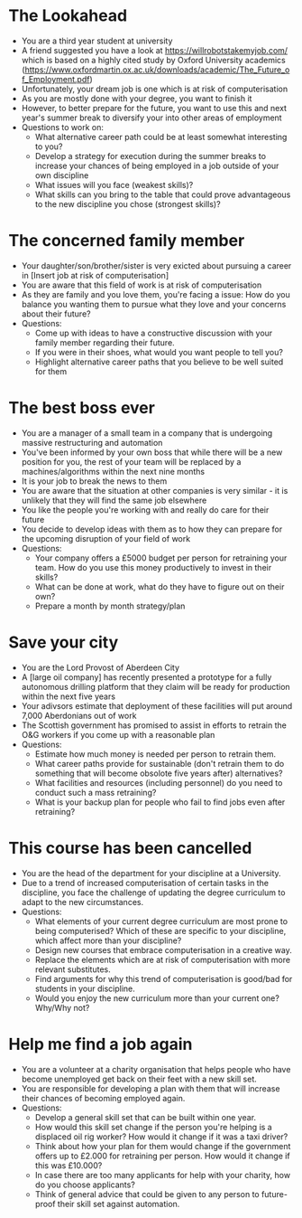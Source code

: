 # The Lookahead
* You are a third year student at university
* A friend suggested you have a look at https://willrobotstakemyjob.com/ which is based on a highly cited study by Oxford University academics (https://www.oxfordmartin.ox.ac.uk/downloads/academic/The_Future_of_Employment.pdf)
* Unfortunately, your dream job is one which is at risk of computerisation
* As you are mostly done with your degree, you want to finish it
* However, to better prepare for the future, you want to use this and next year's summer break to diversify your into other areas of employment
* Questions to work on:
  * What alternative career path could be at least somewhat interesting to you?
  * Develop a strategy for execution during the summer breaks to increase your chances of being employed in a job outside of your own discipline
  * What issues will you face (weakest skills)?
  * What skills can you bring to the table that could prove advantageous to the new discipline you chose (strongest skills)?

# The concerned family member
* Your daughter/son/brother/sister is very exicted about pursuing a career in [Insert job at risk of computerisation]
* You are aware that this field of work is at risk of computerisation
* As they are family and you love them, you're facing a issue: How do you balance you wanting them to pursue what they love and your concerns about their future?
* Questions:
  * Come up with ideas to have a constructive discussion with your family member regarding their future.
  * If you were in their shoes, what would you want people to tell you?
  * Highlight alternative career paths that you believe to be well suited for them 

# The best boss ever
* You are a manager of a small team in a company that is undergoing massive restructuring and automation
* You've been informed by your own boss that while there will be a new position for you, the rest of your team will be replaced by a machines/algorithms within the next nine months
* It is your job to break the news to them
* You are aware that the situation at other companies is very similar - it is unlikely that they will find the same job elsewhere
* You like the people you're working with and really do care for their future
* You decide to develop ideas with them as to how they can prepare for the upcoming disruption of your field of work
* Questions:
  * Your company offers a £5000 budget per person for retraining your team. How do you use this money productively to invest in their skills?
  * What can be done at work, what do they have to figure out on their own?
  * Prepare a month by month strategy/plan

# Save your city
* You are the Lord Provost of Aberdeen City
* A [large oil company] has recently presented a prototype for a fully autonomous drilling platform that they claim will be ready for production within the next five years
* Your adivsors estimate that deployment of these facilities will put around 7,000 Aberdonians out of work
* The Scottish government has promised to assist in efforts to retrain the O&G workers if you come up with a reasonable plan
* Questions:
  * Estimate how much money is needed per person to retrain them.
  * What career paths provide for sustainable (don't retrain them to do something that will become obsolote five years after) alternatives?
  * What facilities and resources (including personnel) do you need to conduct such a mass retraining?
  * What is your backup plan for people who fail to find jobs even after retraining?

# This course has been cancelled
* You are the head of the department for your discipline at a University.
* Due to a trend of increased computerisation of certain tasks in the discipline, you face the challenge of updating the degree curriculum to adapt to the new circumstances.
* Questions:
    * What elements of your current degree curriculum are most prone to being computerised? Which of these are specific to your discipline, which affect more than your discipline?
    * Design new courses that embrace computerisation in a creative way.
    * Replace the elements which are at risk of computerisation with more relevant substitutes.
    * Find arguments for why this trend of computerisation is good/bad for students in your discipline.
    * Would you enjoy the new curriculum more than your current one? Why/Why not?

# Help me find a job again
* You are a volunteer at a charity organisation that helps people who have become unemployed get back on their feet with a new skill set.
* You are responsible for developing a plan with them that will increase their chances of becoming employed again.
* Questions:
    * Develop a general skill set that can be built within one year.
    * How would this skill set change if the person you're helping is a displaced oil rig worker? How would it change if it was a taxi driver?
    * Think about how your plan for them would change if the government offers up to £2.000 for retraining per person. How would it change if this was £10.000?
    * In case there are too many applicants for help with your charity, how do you choose applicants?
    * Think of general advice that could be given to any person to future-proof their skill set against automation.

